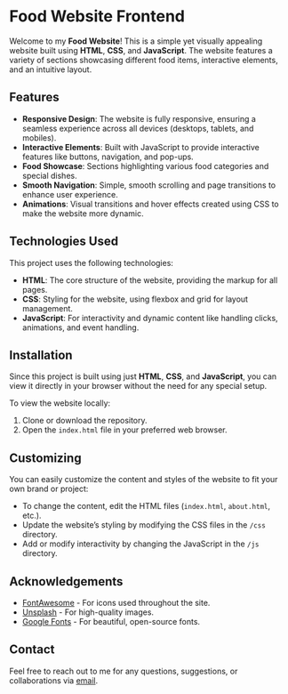 # Food Website Frontend

Welcome to my **Food Website**! This is a simple yet visually appealing website built using **HTML**, **CSS**, and **JavaScript**. The website features a variety of sections showcasing different food items, interactive elements, and an intuitive layout.

## Features

- **Responsive Design**: The website is fully responsive, ensuring a seamless experience across all devices (desktops, tablets, and mobiles).
- **Interactive Elements**: Built with JavaScript to provide interactive features like buttons, navigation, and pop-ups.
- **Food Showcase**: Sections highlighting various food categories and special dishes.
- **Smooth Navigation**: Simple, smooth scrolling and page transitions to enhance user experience.
- **Animations**: Visual transitions and hover effects created using CSS to make the website more dynamic.

## Technologies Used

This project uses the following technologies:

- **HTML**: The core structure of the website, providing the markup for all pages.
- **CSS**: Styling for the website, using flexbox and grid for layout management.
- **JavaScript**: For interactivity and dynamic content like handling clicks, animations, and event handling.

## Installation

Since this project is built using just **HTML**, **CSS**, and **JavaScript**, you can view it directly in your browser without the need for any special setup. 

To view the website locally:

1. Clone or download the repository.
2. Open the `index.html` file in your preferred web browser.

## Customizing

You can easily customize the content and styles of the website to fit your own brand or project:

- To change the content, edit the HTML files (`index.html`, `about.html`, etc.).
- Update the website’s styling by modifying the CSS files in the `/css` directory.
- Add or modify interactivity by changing the JavaScript in the `/js` directory.

## Acknowledgements

- [FontAwesome](https://fontawesome.com/) - For icons used throughout the site.
- [Unsplash](https://unsplash.com/) - For high-quality images.
- [Google Fonts](https://fonts.google.com/) - For beautiful, open-source fonts.

## Contact

Feel free to reach out to me for any questions, suggestions, or collaborations via [email](mailto:tusharkumar888219@gmail.com).
